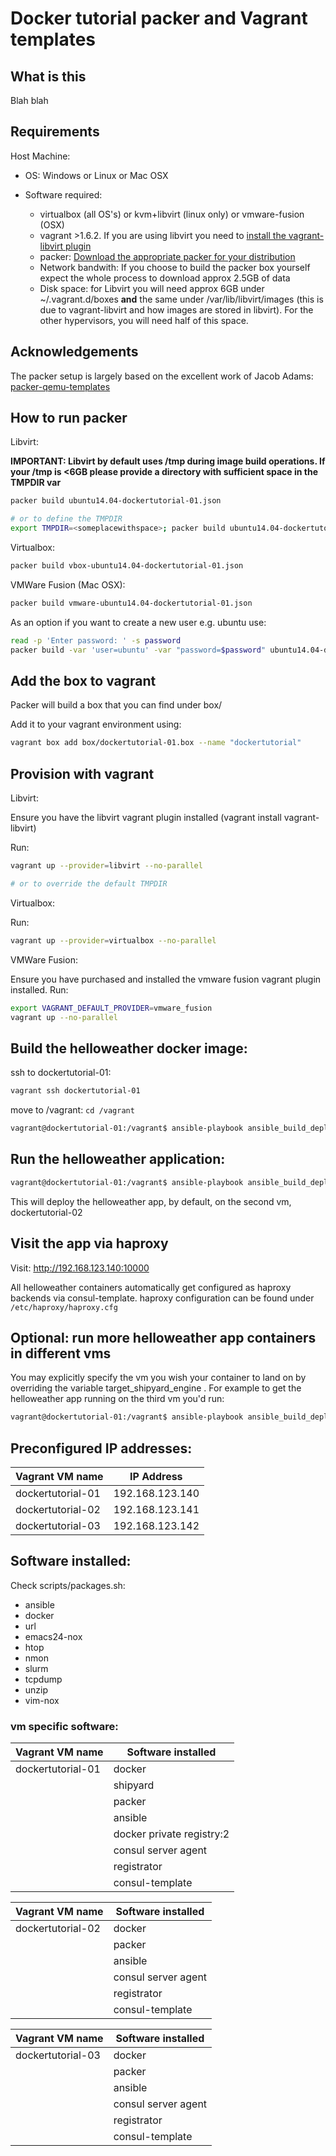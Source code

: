 # Docker tutorial packer and Vagrant templates

## What is this

Blah blah

## Requirements

Host Machine:

* OS: Windows or Linux or Mac OSX
* Software required:
  
  * virtualbox (all OS's) or kvm+libvirt (linux only) or vmware-fusion (OSX)
  * vagrant >1.6.2. If you are using libvirt you need to [install the vagrant-libvirt plugin](https://github.com/pradels/vagrant-libvirt#installation)
  * packer: [Download the appropriate packer for your distribution](https://www.packer.io/downloads.html)
  * Network bandwith: If you choose to build the packer box yourself expect the whole process to download approx 2.5GB of data
  * Disk space: for Libvirt you will need approx 6GB under ~/.vagrant.d/boxes **and** the same under /var/lib/libvirt/images (this is due to vagrant-libvirt and how images are stored in libvirt). For the other hypervisors, you will need half of this space.
  
## Acknowledgements

The packer setup is largely based on the excellent work of Jacob Adams: [packer-qemu-templates](https://github.com/jakobadam/packer-qemu-templates)

## How to run packer

Libvirt:

**IMPORTANT: Libvirt by default uses /tmp during image build operations. If your /tmp is <6GB please provide a directory with sufficient space in the TMPDIR var**

```bash
packer build ubuntu14.04-dockertutorial-01.json

# or to define the TMPDIR
export TMPDIR=<someplacewithspace>; packer build ubuntu14.04-dockertutorial-01.json

```

Virtualbox:

```bash
packer build vbox-ubuntu14.04-dockertutorial-01.json
```

VMWare Fusion (Mac OSX):

```bash
packer build vmware-ubuntu14.04-dockertutorial-01.json
```

As an option if you want to create a new user e.g. ubuntu use:

```bash
read -p 'Enter password: ' -s password
packer build -var 'user=ubuntu' -var "password=$password" ubuntu14.04-dockertutorial-01.json
```

## Add the box to vagrant

Packer will build a box that you can find under box/

Add it to your vagrant environment using:

```bash
vagrant box add box/dockertutorial-01.box --name "dockertutorial"
```

## Provision with vagrant

Libvirt:

Ensure you have the libvirt vagrant plugin installed (vagrant install vagrant-libvirt)

Run:

```bash
vagrant up --provider=libvirt --no-parallel

# or to override the default TMPDIR

```

Virtualbox:

Run:

```bash
vagrant up --provider=virtualbox --no-parallel
```

VMWare Fusion:

Ensure you have purchased and installed the vmware fusion vagrant plugin installed.
Run:

```bash
export VAGRANT_DEFAULT_PROVIDER=vmware_fusion
vagrant up --no-parallel
```

## Build the helloweather docker image:

ssh to dockertutorial-01:

```bash
vagrant ssh dockertutorial-01
```

move to /vagrant: `cd /vagrant`

```bash
vagrant@dockertutorial-01:/vagrant$ ansible-playbook ansible_build_deploy/build_helloweather.yml 
```

## Run the helloweather application:

```bash
vagrant@dockertutorial-01:/vagrant$ ansible-playbook ansible_build_deploy/deploy_helloweather.yml 
```

This will deploy the helloweather app, by default, on the second vm, dockertutorial-02

## Visit the app via haproxy

Visit: <http://192.168.123.140:10000>

All helloweather containers automatically get configured as haproxy backends via consul-template.
haproxy configuration can be found under `/etc/haproxy/haproxy.cfg`

## Optional: run more helloweather app containers in different vms

You may explicitly specify the vm you wish your container to land on by overriding the variable target_shipyard_engine . For example to get the helloweather app running on the third vm you'd run:

```bash
vagrant@dockertutorial-01:/vagrant$ ansible-playbook ansible_build_deploy/deploy_helloweather.yml -e "target_shipyard_engine=dockertutorial-03"
```

## Preconfigured IP addresses:

| Vagrant VM name   |      IP Address |
| ---------------   | --------------- |
| dockertutorial-01 | 192.168.123.140 |
| dockertutorial-02 | 192.168.123.141 |
| dockertutorial-03 | 192.168.123.142 |

## Software installed:

Check scripts/packages.sh:

- ansible
- docker
- url
- emacs24-nox
- htop
- nmon
- slurm
- tcpdump
- unzip
- vim-nox

### vm specific software:

| Vagrant VM name   | Software installed        |
| ----------------- | ------------------------- |
| dockertutorial-01 | docker                    |
|                   | shipyard                  |
|                   | packer                    |
|                   | ansible                   |
|                   | docker private registry:2 |
|                   | consul server agent       |
|                   | registrator               |
|                   | consul-template           |

| Vagrant VM name   | Software installed        |
| ----------------- | ------------------------- |
| dockertutorial-02 | docker                    |
|                   | packer                    |
|                   | ansible                   |
|                   | consul server agent       |
|                   | registrator               |
|                   | consul-template           |

| Vagrant VM name   | Software installed        |
| ----------------- | ------------------------- |
| dockertutorial-03 | docker                    |
|                   | packer                    |
|                   | ansible                   |
|                   | consul server agent       |
|                   | registrator               |
|                   | consul-template           |
